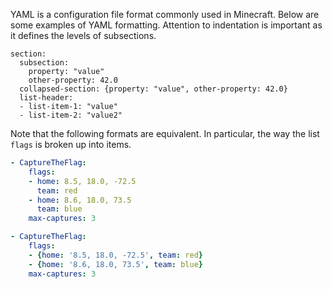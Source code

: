 YAML is a configuration file format commonly used in Minecraft. Below are some examples of YAML formatting. Attention to indentation is important as it defines the levels of subsections.

```YML
section:
  subsection:
    property: "value"
    other-property: 42.0
  collapsed-section: {property: "value", other-property: 42.0}
  list-header:
  - list-item-1: "value"
  - list-item-2: "value2"
```

Note that the following formats are equivalent. In particular, the way the list `flags` is broken up into items.

``` YAML
- CaptureTheFlag:
    flags:
    - home: 8.5, 18.0, -72.5
      team: red
    - home: 8.6, 18.0, 73.5
      team: blue
    max-captures: 3
```
``` YAML
- CaptureTheFlag:
    flags:
    - {home: '8.5, 18.0, -72.5', team: red}
    - {home: '8.6, 18.0, 73.5', team: blue}
    max-captures: 3
```
